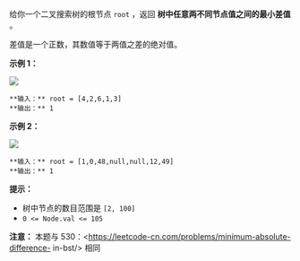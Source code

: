 给你一个二叉搜索树的根节点 `root` ，返回 **树中任意两不同节点值之间的最小差值** 。

差值是一个正数，其数值等于两值之差的绝对值。



**示例 1：**

![](https://assets.leetcode.com/uploads/2021/02/05/bst1.jpg)

    
    
    **输入：** root = [4,2,6,1,3]
    **输出：** 1
    

**示例 2：**

![](https://assets.leetcode.com/uploads/2021/02/05/bst2.jpg)

    
    
    **输入：** root = [1,0,48,null,null,12,49]
    **输出：** 1
    



**提示：**

  * 树中节点的数目范围是 `[2, 100]`
  * `0 <= Node.val <= 105`



**注意：** 本题与 530：<https://leetcode-cn.com/problems/minimum-absolute-difference-
in-bst/> 相同

